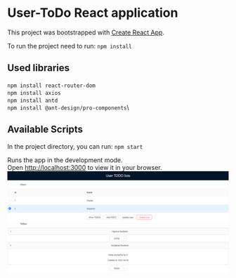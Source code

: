 # User-ToDo React application

This project was bootstrapped with [Create React App](https://github.com/facebook/create-react-app).

To run the project need to run:
`npm install`

## Used libraries
`npm install react-router-dom`\
`npm install axios`\
`npm install antd`\
`npm install @ant-design/pro-components`\

## Available Scripts
In the project directory, you can run:
`npm start`

Runs the app in the development mode.\
Open [http://localhost:3000](http://localhost:3000) to view it in your browser.
![User-ToDo-thumbnail.png](User-ToDo-thumbnail.png)